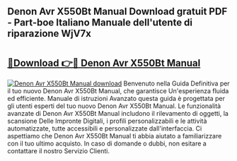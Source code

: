 ## Denon Avr X550Bt Manual Download gratuit PDF - Part-boe Italiano Manuale dell'utente di riparazione WjV7x

# <h2><a href="http://dfai5il.blite.top/?on=Denon+Avr+X550Bt+Manual">🔗Download 👉🔴 Denon Avr X550Bt Manual</a></h2>

[![Denon Avr X550Bt Manual download](https://i.imgur.com/lujVjoI.png)](http://dfai5il.blite.top/?on=Denon+Avr+X550Bt+Manual)
Benvenuto nella Guida Definitiva per il tuo nuovo Denon Avr X550Bt Manual, che garantisce Un'esperienza fluida ed efficiente. Manuale di istruzioni Avanzato questa guida è progettata per gli utenti esperti del tuo nuovo Denon Avr X550Bt Manual. Le funzionalità avanzate di Denon Avr X550Bt Manual includono il rilevamento di oggetti, la scansione Delle Impronte Digitali, i profili personalizzabili e le attività automatizzate, tutte accessibili e personalizzate dall'interfaccia. Ci aspettiamo che Denon Avr X550Bt Manual ti abbia aiutato a familiarizzare con il tuo ultimo acquisto. In caso di domande o dubbi, non esitare a contattare il nostro Servizio Clienti.

